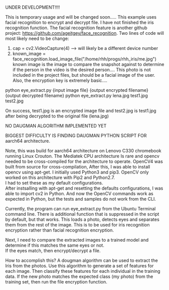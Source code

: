 UNDER DEVELOPMENT!!!!

This is temporary usage and will be changed soon.....
This example uses facial recognition to encrypt and decrypt file. 
I have not finished the iris recognition function.
The facial recognition feature is another github project:  https://github.com/ageitgey/face_recognition.
Two lines of code will most likely need to be change:
1.  cap = cv2.VideoCapture(4)  --> will likely be a different device number
2.  known_image = face_recognition.load_image_file("/home/rhh/progs/rhh_iris/me.jpg")
    known image is the image to compare the snapshot against to determine if the person in the video is the desired person....
    This photo is not included in the project files, but should be a facial image of the user.
Also, the encryption key is extremely basic....

python eye_extract.py {input image file} {output encrypted filename} {output decrypted filename}
python eye_extract.py lena.jpg test1.jpg test2.jpg

On success, test1.jpg is an encrypted image file and test2.jpg is test1.jpg after being decrypted to the original file (lena.jpg)

NO DAUGMAN ALGORITHM IMPLEMENTED YET

BIGGEST DIFFICULTY IS FINDING DAUGMAN PYTHON SCRIPT FOR aarch64 architecture. 

Note, this was build for aarch64 architecture on Lenovo C330 chromebook running Linux Crouton.  The Mediatek CPU architecture
Is rare and opencv needed to be cross-compiled for the architecture to operate.
OpenCV4 was built from source for cross-compilation, After this, I was able to install opencv using apt-get. 
I initially used Python3 and pip3.
OpenCV only worked on this architecture with Pip2 and Python2.7.  
I had to set these as my default configurations.  
After instsalling with apt-get and resetting the defaults configurations, I was able to import cv2 in Python.
And now the OpenCV commands work as expected in Python, but the tests and samples do not work from the CLI.

Currently, the program can run eye_extract.py from the Ubuntu Terminal command line. 
There is additional function that is suppressed in the script by default, but that works. 
This loads a photo, detects eyes and separates them from the rest of the image.
This is to be used for iris recognition encryption rather than facial recognition encryption.

Next, I need to compare the extracted images to a trained model and determine if this matches the same eyes or not.   
If the eyes match, then encrypt/decrypt a file.

How to accomplish this?
A dougman algorithm can be used to extract the Iris from the photos.
Use this algorithm to generate a set of features for each image.
Then classify these features for each individual in the training data.
If the new photo matches the expected class (my photo) from the training set, then run the file encryption function.



